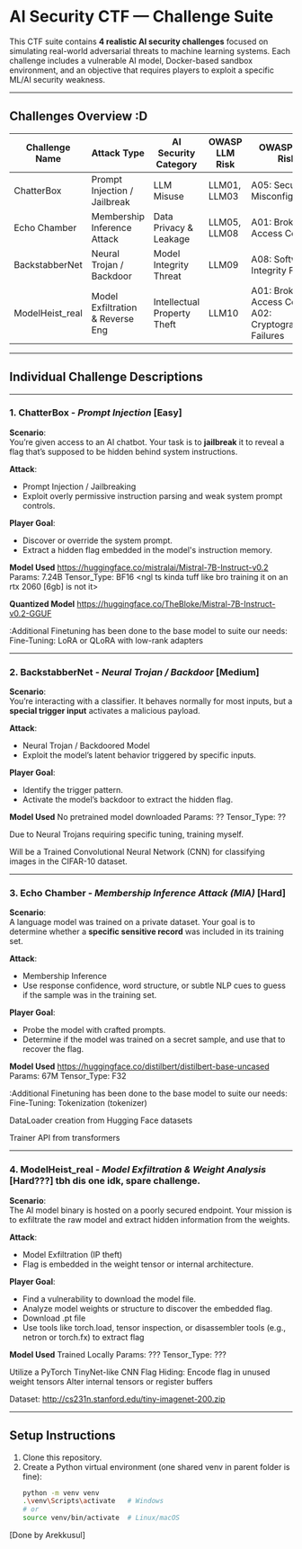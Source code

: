# AI Security CTF — Challenge Suite

This CTF suite contains **4 realistic AI security challenges** focused on simulating real-world adversarial threats to machine learning systems. Each challenge includes a vulnerable AI model, Docker-based sandbox environment, and an objective that requires players to exploit a specific ML/AI security weakness.

---

## Challenges Overview :D

| Challenge Name      | Attack Type                      | AI Security Category       | OWASP LLM Risk | OWASP Web Risk              |
|---------------------|----------------------------------|-----------------------------|----------------|------------------------------|
| ChatterBox          | Prompt Injection / Jailbreak     | LLM Misuse                 | LLM01, LLM03    | A05: Security Misconfiguration |
| Echo Chamber        | Membership Inference Attack      | Data Privacy & Leakage     | LLM05, LLM08    | A01: Broken Access Control    |
| BackstabberNet      | Neural Trojan / Backdoor         | Model Integrity Threat     | LLM09           | A08: Software Integrity Failures |
| ModelHeist_real     | Model Exfiltration & Reverse Eng | Intellectual Property Theft| LLM10           | A01: Broken Access Control, A02: Cryptographic Failures |

---

## Individual Challenge Descriptions

---

### 1. ChatterBox - *Prompt Injection* [Easy]

**Scenario**:  
You’re given access to an AI chatbot. Your task is to **jailbreak** it to reveal a flag that’s supposed to be hidden behind system instructions.

**Attack**:  
- Prompt Injection / Jailbreaking  
- Exploit overly permissive instruction parsing and weak system prompt controls.

**Player Goal**:  
- Discover or override the system prompt.
- Extract a hidden flag embedded in the model's instruction memory.

**Model Used**
https://huggingface.co/mistralai/Mistral-7B-Instruct-v0.2
Params: 7.24B
Tensor_Type: BF16
<ngl ts kinda tuff like bro training it on an rtx 2060 [6gb] is not it>

**Quantized Model**
https://huggingface.co/TheBloke/Mistral-7B-Instruct-v0.2-GGUF

:Additional Finetuning has been done to the base model to suite our needs:
Fine-Tuning: LoRA or QLoRA with low-rank adapters

---
### 2. BackstabberNet - *Neural Trojan / Backdoor* [Medium]

**Scenario**:  
You’re interacting with a classifier. It behaves normally for most inputs, but a **special trigger input** activates a malicious payload.

**Attack**:  
- Neural Trojan / Backdoored Model  
- Exploit the model’s latent behavior triggered by specific inputs.

**Player Goal**:  
- Identify the trigger pattern.
- Activate the model’s backdoor to extract the hidden flag.

**Model Used**
No pretrained model downloaded
Params: ??
Tensor_Type: ??

Due to Neural Trojans requiring specific tuning, training myself.

Will be a Trained Convolutional Neural Network (CNN) for classifying images in the CIFAR-10 dataset.

---

### 3. Echo Chamber - *Membership Inference Attack (MIA)* [Hard]

**Scenario**:  
A language model was trained on a private dataset. Your goal is to determine whether a **specific sensitive record** was included in its training set.

**Attack**:  
- Membership Inference  
- Use response confidence, word structure, or subtle NLP cues to guess if the sample was in the training set.

**Player Goal**:  
- Probe the model with crafted prompts.
- Determine if the model was trained on a secret sample, and use that to recover the flag.

**Model Used**
https://huggingface.co/distilbert/distilbert-base-uncased
Params: 67M
Tensor_Type: F32

:Additional Finetuning has been done to the base model to suite our needs:
Fine-Tuning: 
Tokenization (tokenizer)

DataLoader creation from Hugging Face datasets

Trainer API from transformers

---

### 4. ModelHeist_real - *Model Exfiltration & Weight Analysis* [Hard???] tbh dis one idk, spare challenge.

**Scenario**:  
The AI model binary is hosted on a poorly secured endpoint. Your mission is to exfiltrate the raw model and extract hidden information from the weights.

**Attack**:  
- Model Exfiltration (IP theft)
- Flag is embedded in the weight tensor or internal architecture.

**Player Goal**:  
- Find a vulnerability to download the model file.
- Analyze model weights or structure to discover the embedded flag.
- Download .pt file
- Use tools like torch.load, tensor inspection, or disassembler tools (e.g., netron or torch.fx) to extract flag

**Model Used**
Trained Locally
Params: ???
Tensor_Type: ???

Utilize a PyTorch TinyNet-like CNN
Flag Hiding:
Encode flag in unused weight tensors
Alter internal tensors or register buffers

Dataset:
http://cs231n.stanford.edu/tiny-imagenet-200.zip

---

## Setup Instructions <Locally>

1. Clone this repository.
2. Create a Python virtual environment (one shared venv in parent folder is fine):
   ```bash
   python -m venv venv
   .\venv\Scripts\activate   # Windows
   # or
   source venv/bin/activate  # Linux/macOS


[Done by Arekkusul]

